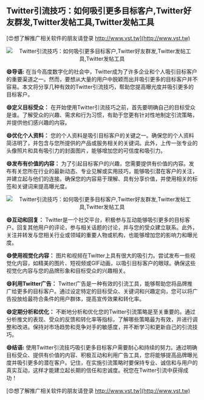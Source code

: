 ## **Twitter引流技巧：如何吸引更多目标客户,Twitter好友群发,Twitter发帖工具,Twitter发帖工具**

[😍想了解推广相关软件的朋友请登录 http://www.vst.tw](http://www.vst.tw)

 <center><img src="https://vst.tw/MP4/tuiguang/png/1.png" alt="Twitter引流技巧：如何吸引更多目标客户,Twitter好友群发,Twitter发帖工具,Twitter发帖工具"></center>

**😄导语:**
在当今高度数字化的社会中，Twitter成为了许多企业和个人吸引目标客户的重要渠道之一。然而，要想从大量的用户中脱颖而出并吸引更多的目标客户并不容易。本文将分享几种有效的Twitter引流技巧，帮助您提高曝光度并吸引更多的目标客户。

**😄定义目标受众：**
在开始使用Twitter引流技巧之前，首先要明确自己的目标受众是谁。了解受众的兴趣、需求和行为习惯，有助于您更有针对性地制定引流策略，并提供他们感兴趣的内容。

**😄优化个人资料：**
您的个人资料是吸引目标客户的关键之一。确保您的个人资料简洁明了，并包含与您所提供的产品或服务相关的关键词。此外，上传一张专业的头像照片和具有吸引力的封面图片，能够增加您的可信度和吸引力。

**😄发布有价值的内容：**
为了引起目标客户的兴趣，您需要提供有价值的内容。发布有关您所在行业的最新动态、专业见解或实用技巧，能够吸引潜在客户的关注，并建立起与他们的连接。确保您的内容易于理解、具有分享价值，并使用相关的标签和关键词来提高曝光度。

 <center><img src="https://vst.tw/MP4/tuiguang/png/6.png" alt="Twitter引流技巧：如何吸引更多目标客户,Twitter好友群发,Twitter发帖工具,Twitter发帖工具"></center>

**😄互动和回复：**
Twitter是一个社交平台，积极参与互动能够吸引更多的目标客户。回复其他用户的评论，参与相关话题的讨论，并与您的受众建立联系。此外，关注并转发与您相关行业或领域的重要人物或机构，也能够增加您的影响力和曝光度。

**😄使用视觉化内容：**
图片和视频在Twitter上具有很大的吸引力。尝试发布一些视觉化内容，如精美的图片、短视频或GIF动画，以吸引目标客户的眼球。确保这些视觉化内容与您的品牌形象和目标受众的兴趣相关。

**😄利用Twitter广告：**
Twitter广告是一种有效的引流工具，能够帮助您将品牌推广给更多的目标客户。通过设定特定的目标受众、关键词和兴趣定向，您可以将广告投放给最符合条件的用户群体，提高宣传效果和转化率。

**😄定期分析和优化：**
不断地分析和优化您的Twitter引流策略是至关重要的。通过分析推文的表现、受众的反馈和转化率等指标，了解哪些策略最为有效，并进行调整和改进。保持对市场趋势和竞争对手的敏感度，并不断学习和更新自己的引流技巧。

**😄结语:**
使用Twitter引流技巧吸引更多目标客户需要耐心和持续的努力。通过明确目标受众、提供有价值的内容、积极互动和利用广告工具，您将能够提高品牌曝光度并吸引更多的潜在客户。记住，在实施引流策略时要保持专业、诚信和与用户的真实互动，这样才能建立起长期的信任和忠诚度。祝您在Twitter引流中获得成功！

[😍想了解推广相关软件的朋友请登录 http://www.vst.tw](http://www.vst.tw)



